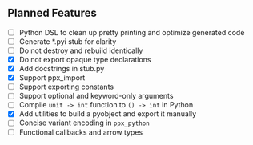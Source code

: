 ## Planned Features

- [ ] Python DSL to clean up pretty printing and optimize generated code
- [ ] Generate *.pyi stub for clarity
- [ ] Do not destroy and rebuild identically
- [x] Do not export opaque type declarations
- [x] Add docstrings in stub.py
- [x] Support ppx_import
- [ ] Support exporting constants
- [ ] Support optional and keyword-only arguments
- [ ] Compile `unit -> int` function to `() -> int` in Python
- [x] Add utilities to build a pyobject and export it manually
- [ ] Concise variant encoding in `ppx_python`
- [ ] Functional callbacks and arrow types